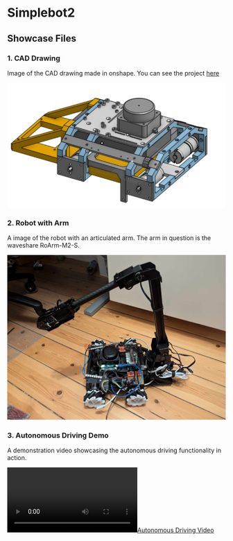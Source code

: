 # Simplebot2

## Showcase Files

### 1. CAD Drawing
Image of the CAD drawing made in onshape. You can see the project [here](https://cad.onshape.com/documents/58d69eaf54d5097cb2ee2932/w/94ca09f7b1264f3339bd84c4/e/7cb0b81673ac10f236b6e9ed?renderMode=0&uiState=67c86245d6e5c919753ec178)

![CAD Drawing](show_case/CAD_drawing.png)


### 2. Robot with Arm
A image of the robot with an articulated arm. The arm in question is the waveshare RoArm-M2-S.

![Robot with Arm](show_case/with_arm.jpg)


### 3. Autonomous Driving Demo
A demonstration video showcasing the autonomous driving functionality in action.

[![Autonomous Driving Video](show_case/autonomous_driving.mp4)](show_case/autonomous_driving.mp4)

